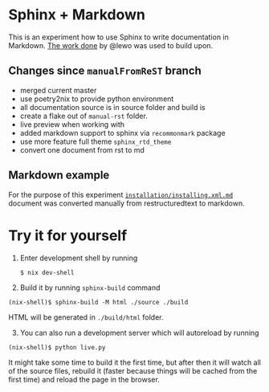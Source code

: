 # Sphinx + Markdown

This is an experiment how to use Sphinx to write documentation in Markdown.
[The work done](https://github.com/nlewo/nixpkgs/tree/manualFromReST) by @lewo
was used to build upon.


## Changes since `manualFromReST` branch

* merged current master
* use poetry2nix to provide python environment
* all documentation source is in source folder and build is
* create a flake out of `manual-rst` folder.
* live preview when working with
* added markdown support to sphinx via `recommonmark` package
* use more feature full theme `sphinx_rtd_theme`
* convert one document from rst to md


## Markdown example

For the purpose of this experiment
[`installation/installing.xml.md`](https://github.com/garbas/nixpkgs/blob/manual-markdown-sphinx/nixos/doc/manual-rst/source/installation/installing.xml.md)
document was converted manually from restructuredtext to markdown.

# Try it for yourself

1. Enter development shell by running

   ```console
   $ nix dev-shell
   ```

2. Build it by running `sphinx-build` command

```console
(nix-shell)$ sphinx-build -M html ./source ./build
```

HTML will be generated in `./build/html` folder.

3. You can also run a development server which will autoreload by running

```console
(nix-shell)$ python live.py
```

It might take some time to build it the first time, but after then it will 
watch all of the source files, rebuild it (faster because things will be 
cached from the first time) and reload the page in the browser.
